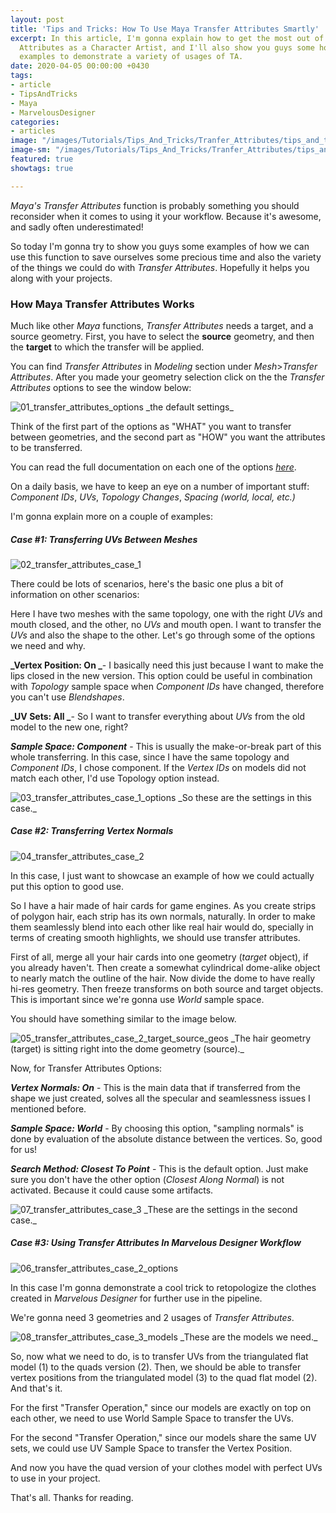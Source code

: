 ```yaml
---
layout: post
title: 'Tips and Tricks: How To Use Maya Transfer Attributes Smartly'
excerpt: In this article, I'm gonna explain how to get the most out of Maya's Transfer
  Attributes as a Character Artist, and I'll also show you guys some hopefully useful
  examples to demonstrate a variety of usages of TA.
date: 2020-04-05 00:00:00 +0430
tags:
- article
- TipsAndTricks
- Maya
- MarvelousDesigner
categories:
- articles
image: "/images/Tutorials/Tips_And_Tricks/Tranfer_Attributes/tips_and_tricks_on_transfer_attributes_header.jpg"
image-sm: "/images/Tutorials/Tips_And_Tricks/Tranfer_Attributes/tips_and_tricks_on_transfer_attributes_header.jpg"
featured: true
showtags: true

---
```

_Maya's Transfer Attributes_ function is probably something you should reconsider when it comes to using it your workflow. Because it's awesome, and sadly often underestimated!

So today I'm gonna try to show you guys some examples of how we can use this function to save ourselves some precious time and also the variety of the things we could do with _Transfer Attributes_. Hopefully it helps you along with your projects.

### How Maya Transfer Attributes Works

Much like other _Maya_ functions, _Transfer Attributes_ needs a target, and a source geometry. First, you have to select the **source** geometry, and then the **target** to which the transfer will be applied.

You can find _Transfer Attributes_ in _Modeling_ section under _Mesh_>_Transfer Attributes_. After you made your geometry selection click on the the _Transfer Attributes_ options to see the window below:

<img src="/images/Tutorials/Tips_And_Tricks/Tranfer_Attributes/01_transfer_attributes_options.jpg" alt="01_transfer_attributes_options" class="responsive">
_the default settings_

Think of the first part of the options as "WHAT" you want to transfer between geometries, and the second part as "HOW" you want the attributes to be transferred.

You can read the full documentation on each one of the options [_here_](https://knowledge.autodesk.com/support/maya/learn-explore/caas/CloudHelp/cloudhelp/2018/ENU/Maya-Modeling/files/GUID-76D5F064-C5A1-4310-B72A-788AB5C9A25B-htm.html "Transfer attributes between meshes").

On a daily basis, we have to keep an eye on a number of important stuff: _Component IDs_, _UVs_, _Topology Changes_, _Spacing_ _(world, local, etc.)_

I'm gonna explain more on a couple of examples:

##### Case #1: Transferring UVs Between Meshes

<img src="/images/Tutorials/Tips_And_Tricks/Tranfer_Attributes/02_transfer_attributes_case_1.jpg" alt="02_transfer_attributes_case_1" class="responsive">

There could be lots of scenarios, here's the basic one plus a bit of information on other scenarios:

Here I have two meshes with the same topology, one with the right _UVs_ and mouth closed, and the other, no _UVs_ and mouth open. I want to transfer the _UVs_ and also the shape to the other. Let's go through some of the options we need and why.

**_Vertex Position: On _**- I basically need this just because I want to make the lips closed in the new version. This option could be useful in combination with _Topology_ sample space when _Component IDs_ have changed, therefore you can't use _Blendshapes_.

**_UV Sets: All _**- So I want to transfer everything about _UVs_ from the old model to the new one, right?

**_Sample Space: Component_** - This is usually the make-or-break part of this whole transferring. In this case, since I have the same topology and _Component IDs_, I chose component. If the _Vertex IDs_ on models did not match each other, I'd use Topology option instead.

<img src="/images/Tutorials/Tips_And_Tricks/Tranfer_Attributes/03_transfer_attributes_case_1_options.jpg" alt="03_transfer_attributes_case_1_options" class="responsive">
_So these are the settings in this case._

##### Case #2: Transferring Vertex Normals

<img src="/images/Tutorials/Tips_And_Tricks/Tranfer_Attributes/04_transfer_attributes_case_2.jpg" alt="04_transfer_attributes_case_2" class="responsive">

In this case, I just want to showcase an example of how we could actually put this option to good use.

So I have a hair made of hair cards for game engines. As you create strips of polygon hair, each strip has its own normals, naturally. In order to make them seamlessly blend into each other like real hair would do, specially in terms of creating smooth highlights, we should use transfer attributes.

First of all, merge all your hair cards into one geometry (_target_ object), if you already haven't. Then create a somewhat cylindrical dome-alike object to nearly match the outline of the hair. Now divide the dome to have really hi-res geometry. Then freeze transforms on both source and target objects. This is important since we're gonna use _World_ sample space.

You should have something similar to the image below.

<img src="/images/Tutorials/Tips_And_Tricks/Tranfer_Attributes/05_transfer_attributes_case_2_target_source_geos.jpg" alt="05_transfer_attributes_case_2_target_source_geos" class="responsive">
_The hair geometry (target) is sitting right into the dome geometry (source)._

Now, for Transfer Attributes Options:

**_Vertex Normals: On_** - This is the main data that if transferred from the shape we just created, solves all the specular and seamlessness issues I mentioned before.

**_Sample Space: World_** - By choosing this option, "sampling normals" is done by evaluation of the absolute distance between the vertices. So, good for us!

**_Search Method: Closest To Point_** - This is the default option. Just make sure you don't have the other option (_Closest Along Normal_) is not activated. Because it could cause some artifacts.

<img src="/images/Tutorials/Tips_And_Tricks/Tranfer_Attributes/07_transfer_attributes_case_3.jpg" alt="07_transfer_attributes_case_3" class="responsive">
_These are the settings in the second case._

##### Case #3: Using Transfer Attributes In Marvelous Designer Workflow

<img src="/images/Tutorials/Tips_And_Tricks/Tranfer_Attributes/06_transfer_attributes_case_2_options.jpg" alt="06_transfer_attributes_case_2_options" class="responsive">

In this case I'm gonna demonstrate a cool trick to retopologize the clothes created in _Marvelous Designer_ for further use in the pipeline.

We're gonna need 3 geometries and 2 usages of _Transfer Attributes_.

<img src="/images/Tutorials/Tips_And_Tricks/Tranfer_Attributes/08_transfer_attributes_case_3_models.jpg" alt="08_transfer_attributes_case_3_models" class="responsive">
_These are the models we need._

So, now what we need to do, is to transfer UVs from the triangulated flat model (1) to the quads version (2). Then, we should be able to transfer vertex positions from the triangulated model (3) to the quad flat model (2). And that's it.

For the first "Transfer Operation," since our models are exactly on top on each other, we need to use World Sample Space to transfer the UVs.

For the second "Transfer Operation," since our models share the same UV sets, we could use UV Sample Space to transfer the Vertex Position.

And now you have the quad version of your clothes model with perfect UVs to use in your project.

That's all. Thanks for reading.
